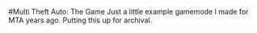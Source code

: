 #Multi Theft Auto: The Game
Just a little example gamemode I made for MTA years ago. Putting this up for archival.